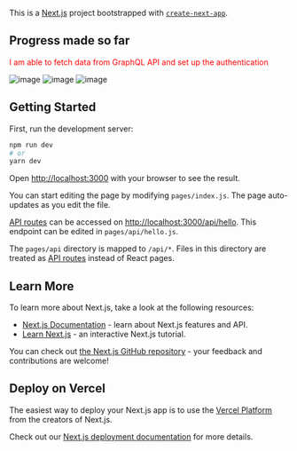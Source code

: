 This is a [Next.js](https://nextjs.org/) project bootstrapped with [`create-next-app`](https://github.com/vercel/next.js/tree/canary/packages/create-next-app).
## Progress made so far

<span style="color:red;">I am able to fetch data from GraphQL API and set up the authentication </span>

![image](https://github.com/Hamza-EL-ACHHAB/Hamza-EL-ACHHAB-AWS-AppSync-Amplify-with-React-GraphQL/assets/101356307/16765767-2861-4c76-a14e-58e5fd68c28c)
![image](https://github.com/Hamza-EL-ACHHAB/Hamza-EL-ACHHAB-AWS-AppSync-Amplify-with-React-GraphQL/assets/101356307/d67ad8ef-c93e-47bf-9805-5ddd9d452063)
![image](https://github.com/Hamza-EL-ACHHAB/AWS-AppSync-Amplify-with-React-GraphQL/assets/101356307/4b1a1967-093e-4dab-9a0e-3a4a321bd34c)



## Getting Started

First, run the development server:

```bash
npm run dev
# or
yarn dev
```

Open [http://localhost:3000](http://localhost:3000) with your browser to see the result.

You can start editing the page by modifying `pages/index.js`. The page auto-updates as you edit the file.

[API routes](https://nextjs.org/docs/api-routes/introduction) can be accessed on [http://localhost:3000/api/hello](http://localhost:3000/api/hello). This endpoint can be edited in `pages/api/hello.js`.

The `pages/api` directory is mapped to `/api/*`. Files in this directory are treated as [API routes](https://nextjs.org/docs/api-routes/introduction) instead of React pages.

## Learn More

To learn more about Next.js, take a look at the following resources:

- [Next.js Documentation](https://nextjs.org/docs) - learn about Next.js features and API.
- [Learn Next.js](https://nextjs.org/learn) - an interactive Next.js tutorial.

You can check out [the Next.js GitHub repository](https://github.com/vercel/next.js/) - your feedback and contributions are welcome!

## Deploy on Vercel

The easiest way to deploy your Next.js app is to use the [Vercel Platform](https://vercel.com/new?utm_medium=default-template&filter=next.js&utm_source=create-next-app&utm_campaign=create-next-app-readme) from the creators of Next.js.

Check out our [Next.js deployment documentation](https://nextjs.org/docs/deployment) for more details.
